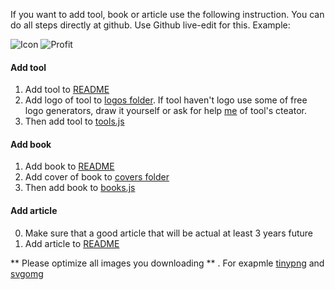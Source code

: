 If you want to add tool, book or article use the following instruction.
You can do all steps directly at github. Use Github live-edit for this.
Example:

![Icon](https://raw.githubusercontent.com/web-animation/web-animation.github.io/master/assets/images/live-edit-icon.jpg)
![Profit](https://raw.githubusercontent.com/web-animation/web-animation.github.io/master/assets/images/profit.jpg)

#### Add tool
1. Add tool to [README](https://github.com/web-animation/web-animation.github.io/blob/master/README.md)
2. Add logo of tool to [logos folder](https://github.com/web-animation/web-animation.github.io/tree/master/data/logos).
If tool haven't logo use some of free logo generators, draw it yourself or ask for help [me](https://github.com/sergey-pimenov) of tool's cteator.
3. Then add tool to [tools.js](https://github.com/web-animation/web-animation.github.io/tree/master/data/tools.js)

#### Add book
1. Add book to [README](https://github.com/web-animation/web-animation.github.io/blob/master/README.md)
2. Add cover of book to [covers folder](https://github.com/web-animation/web-animation.github.io/tree/master/data/covers)
3. Then add book to [books.js](https://github.com/web-animation/web-animation.github.io/tree/master/data/books.js)


#### Add article
0. Make sure that a good article that will be actual at least 3 years future
1. Add article to [README](https://github.com/web-animation/web-animation.github.io/blob/master/README.md)

** Please optimize all images you downloading ** . For exapmle [tinypng](https://tinypng.com/) and [svgomg](https://jakearchibald.github.io/svgomg/)
